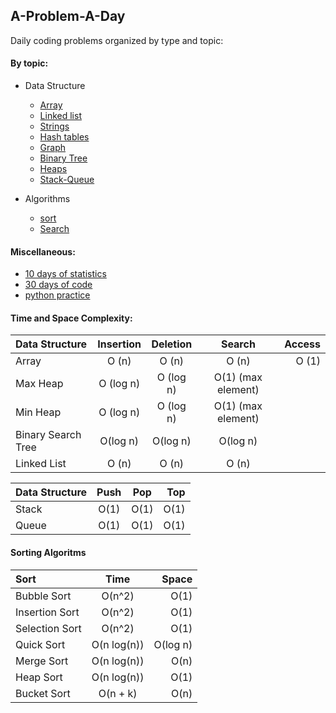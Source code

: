 ## A-Problem-A-Day

Daily coding problems organized by type and topic:

#### By topic:
- Data Structure
  - [Array](https://github.com/pradeepsinngh/A-Problem-A-Day/tree/master/by-data-structure/arrays)
  - [Linked list](https://github.com/pradeepsinngh/A-Problem-A-Day/tree/master/by-data-structure/linked-list)
  - [Strings](https://github.com/pradeepsinngh/A-Problem-A-Day/tree/master/by-data-structure/strings)
  - [Hash tables](https://github.com/pradeepsinngh/A-Problem-A-Day/tree/master/by-data-structure/hash-tables)
  - [Graph](https://github.com/pradeepsinngh/A-Problem-A-Day/tree/master/by-data-structure/graph)
  - [Binary Tree](https://github.com/pradeepsinngh/A-Problem-A-Day/tree/master/by-data-structure/binary-tree)
  - [Heaps](https://github.com/pradeepsinngh/A-Problem-A-Day/tree/master/by-data-structure/heaps)
  - [Stack-Queue](https://github.com/pradeepsinngh/A-Problem-A-Day/tree/master/by-data-structure/stacks-queues)

- Algorithms
  - [sort](https://github.com/pradeepsinngh/A-Problem-A-Day/tree/master/by-algorithms/sort)
  - [Search]()

#### Miscellaneous:
- [10 days of statistics](https://github.com/pradeepsinngh/A-Problem-A-Day/tree/master/10-days-of-statistics)
- [30 days of code](https://github.com/pradeepsinngh/A-Problem-A-Day/tree/master/30-days-of-code)
- [python practice](https://github.com/pradeepsinngh/A-Problem-A-Day/tree/master/python-practice)

#### Time and Space Complexity:
| Data Structure |     Insertion  | Deletion      | Search    |  Access |
| :---           |     :---:      |    :---:      |    :---:  |    ---: |
| Array          |   O (n)        | O (n)         |  O (n)    | O (1)   |
| Max Heap       | O (log n)      | O (log n)     |   O(1) (max element)   | |
| Min Heap       | O (log n)      | O (log n)     |   O(1) (max element)   | |
| Binary Search Tree    | O(log n)       |  O(log n)   |   O(log n)        | |
| Linked List           | O (n)       | O (n)     |      O (n)     | |

| Data Structure |     Push       | Pop           | Top       |
| :---           |     :---:      |    :---:      |      ---: |
| Stack          | O(1)           | O(1)          |     O(1)  |
| Queue          | O(1)           | O(1)          |   O(1)    |

#### Sorting Algoritms 
| Sort |     Time  | Space  |
| :--- |     :---: |   ---: |
| Bubble Sort | O(n^2)  | O(1)|
| Insertion Sort | O(n^2)  | O(1)|
| Selection Sort | O(n^2)  | O(1)|
| Quick Sort|O(n log(n)) | O(log n) |
| Merge Sort |O(n log(n)) |  O(n)|
| Heap Sort |O(n log(n)) |  O(1)|
| Bucket Sort |O(n + k) |  O(n)|
